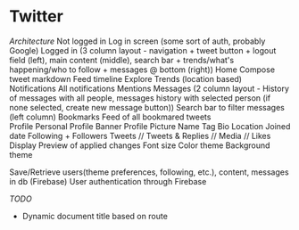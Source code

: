 # Twitter

_Architecture_
Not logged in
    Log in screen (some sort of auth, probably Google)
Logged in
    (3 column layout - navigation + tweet button + logout field (left), main content (middle), search bar + trends/what's happening/who to follow + messages @ bottom (right))
    Home
        Compose tweet markdown
        Feed timeline
    Explore
        Trends (location based)
    Notifications
        All notifications
        Mentions
    Messages
        (2 column layout - History of messages with all people, messages history with selected person (if none selected, create new message button))
        Search bar to filter messages (left column)
    Bookmarks
        Feed of all bookmared tweets        
    Profile
        Personal Profile
        Banner
        Profile Picture
        Name
        Tag
        Bio
        Location
        Joined date
        Following + Followers
        Tweets // Tweets & Replies // Media // Likes
    Display
        Preview of applied changes
        Font size
        Color theme
        Background theme

Save/Retrieve users(theme preferences, following, etc.), content, messages in db (Firebase)
User authentication through Firebase

_TODO_
- Dynamic document title based on route